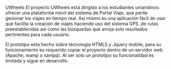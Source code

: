 UWheels
El proyecto UWheels está dirigido a los estudiantes uniandinos: ofrecer una plataforma
móvil del sistema de Portal Viaje, que perite gesionar los viajes en tiempo real.
Asi mismo es una aplicación fácil de usar que facilita la creación de viajes haciendo uso
del sistema GPS ,de rutas preestablecidas así como las búsquedas que arroja solo
resultados pertinentes para cada usuario.

El prototipo esta hecho sobre técnologia HTML5 y Jquery mobile, para su funcionamiento es requerido copiar el proyecto dentro de un servidor web (Apache, wamp o xampp). Al ser solo un prototipo su funcionalidad es limitada y sigue en desarrollo.